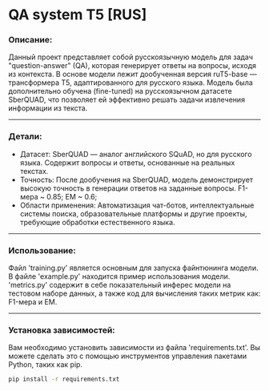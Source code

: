 # QA system T5 [RUS]

### Описание:
Данный проект представляет собой русскоязычную модель для задач "question-answer" (QA), которая генерирует ответы на вопросы, исходя из контекста. В основе модели лежит дообученная версия ruT5-base — трансформера T5, адаптированного для русского языка. Модель была дополнительно обучена (fine-tuned) на русскоязычном датасете SberQUAD, что позволяет ей эффективно решать задачи извлечения информации из текста.
___
### Детали:
- Датасет:
  SberQUAD — аналог английского SQuAD, но для русского языка. Содержит вопросы и ответы, основанные на реальных текстах.
- Точность:
  После дообучения на SberQUAD, модель демонстрирует высокую точность в генерации ответов на заданные вопросы. 
  F1-мера ~ 0.85; 
  EM ~ 0.6;
- Области применения:
  Автоматизация чат-ботов, интеллектуальные системы поиска, образовательные платформы и другие проекты, требующие обработки естественного языка.

___
### Использование:
Файл 'training.py' является основным для запуска файнтюнинга модели. В файле 'example.py' находится пример использования модели. 'metrics.py' содержит в себе показательный инферес модели на тестовом наборе данных, а также код для вычисления таких метрик как: F1-мера и EM.
___
### Установка зависимостей:
Вам необходимо установить зависимости из файла 'requirements.txt'. Вы можете сделать это с помощью инструментов управления пакетами Python, таких как pip.
```bash
pip install -r requirements.txt
```
